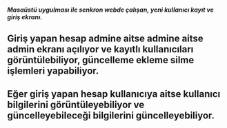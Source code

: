##### Masaüstü uygulması ile senkron webde çalışan, yeni kullanıcı kayıt ve giriş ekranı.

## Giriş yapan hesap admine aitse admine aitse admin ekranı açılıyor ve kayıtlı kullanıcıları görüntülebiliyor, güncelleme ekleme silme işlemleri yapabiliyor.

## Eğer giriş yapan hesap kullanıcıya aitse kullanıcı bilgilerini görüntüleyebiliyor ve güncelleyebileceği bilgilerini güncelleyebiliyor.
